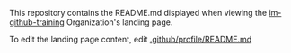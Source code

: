 This repository contains the README.md displayed when viewing the [im-github-training](https://github.com/im-github-training) Organization's landing page.

To edit the landing page content, edit [.github/profile/README.md](https://github.com/im-github-training/.github/blob/main/profile/README.md)

